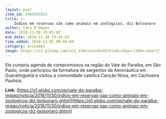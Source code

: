 ```yaml
---
layout: post
item_id: 2405393553
title: >-
    Índios em reservas são como animais em zoológicos, diz Bolsonaro
author: Tatu D'Oquei
date: 2018-11-30 19:45:02
pub_date: 2018-11-30 19:45:02
time_added: 2018-12-01 09:03:48
category: avisamos
image: https://s2.glbimg.com/vL2_zYAn1xnxn8sVElkie9ivVGg=/1200x/smart/filters:cover():strip_icc()/s.glbimg.com/jo/g1/f/original/2018/11/30/bolsonaro_gI4dYvT.jpg
---
```


Ele cumpriu agenda de compromissos na região do Vale do Paraíba, em São Paulo, onde participou da formatura de sargentos da Aeronáutica em Guaratinguetá e visitou a comunidade católica Canção Nova, em Cachoeira Paulista.

**Link:** [https://g1.globo.com/sp/vale-do-paraiba-regiao/noticia/2018/11/30/indios-em-reservas-sao-como-animais-em-zoologicos-diz-bolsonaro.ghtml](https://g1.globo.com/sp/vale-do-paraiba-regiao/noticia/2018/11/30/indios-em-reservas-sao-como-animais-em-zoologicos-diz-bolsonaro.ghtml)

